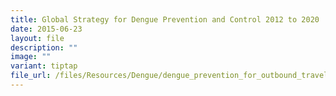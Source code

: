 ```yaml
---
title: Global Strategy for Dengue Prevention and Control 2012 to 2020
date: 2015-06-23
layout: file
description: ""
image: ""
variant: tiptap
file_url: /files/Resources/Dengue/dengue_prevention_for_outbound_travellers.pdf
---
```

